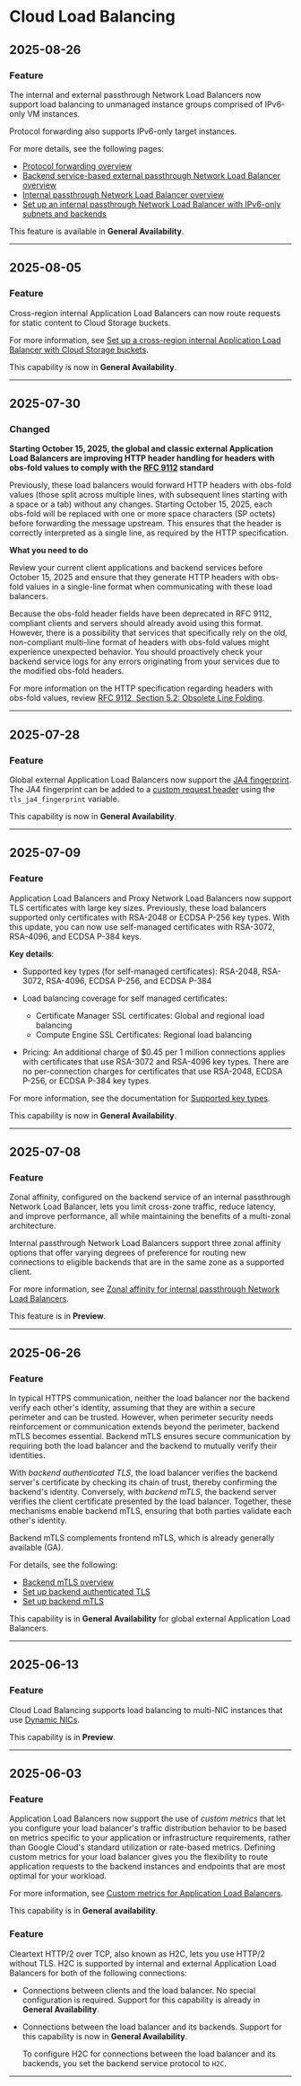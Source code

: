 # Cloud Load Balancing

## 2025-08-26

### Feature

The internal and external passthrough Network Load Balancers now support load balancing to unmanaged instance groups comprised of IPv6-only VM instances.

Protocol forwarding also supports IPv6-only target instances.

For more details, see the following pages:

* [Protocol forwarding overview](https://cloud.google.com/load-balancing/docs/protocol-forwarding)
* [Backend service-based external passthrough Network Load Balancer overview](https://cloud.google.com/load-balancing/docs/network/networklb-backend-service)
* [Internal passthrough Network Load Balancer overview](https://cloud.google.com/load-balancing/docs/internal)
* [Set up an internal passthrough Network Load Balancer with IPv6-only subnets and backends](https://cloud.google.com/load-balancing/docs/internal/setting-up-internal#configure-ipv6-only)

This feature is available in **General Availability**.

---
## 2025-08-05

### Feature

Cross-region internal Application Load Balancers can now route requests for static content to Cloud Storage buckets.

For more information, see [Set up a cross-region internal Application Load Balancer with Cloud Storage buckets](https://cloud.google.com/load-balancing/docs/l7-internal/setup-cross-region-internal-https-buckets).

This capability is now in **General Availability**.

---
## 2025-07-30

### Changed

**Starting October 15, 2025, the global and classic external Application Load Balancers are improving HTTP header handling for headers with obs-fold values to comply with the [RFC 9112](https://www.rfc-editor.org/rfc/rfc9112.html#section-5.2) standard**

Previously, these load balancers would forward HTTP headers with obs-fold values (those split across multiple lines, with subsequent lines starting with a space or a tab) without any changes. Starting October 15, 2025, each obs-fold will be replaced with one or more space characters (SP octets) before forwarding the message upstream. This ensures that the header is correctly interpreted as a single line, as required by the HTTP specification.

**What you need to do**

Review your current client applications and backend services before October 15, 2025 and ensure that they generate HTTP headers with obs-fold values in a single-line format when communicating with these load balancers.

Because the obs-fold header fields have been deprecated in RFC 9112, compliant clients and servers should already avoid using this format. However, there is a possibility that services that specifically rely on the old, non-compliant multi-line format of headers with obs-fold values might experience unexpected behavior. You should proactively check your backend service logs for any errors originating from your services due to the modified obs-fold headers.

For more information on the HTTP specification regarding headers with obs-fold values, review [RFC 9112, Section 5.2: Obsolete Line Folding](https://www.rfc-editor.org/rfc/rfc9112.html#section-5.2).

---
## 2025-07-28

### Feature

Global external Application Load Balancers now support the [JA4 fingerprint](https://github.com/FoxIO-LLC/ja4/blob/main/technical_details/JA4.md). The JA4 fingerprint can be added to a [custom request header](https://cloud.google.com/load-balancing/docs/https/custom-headers-global?variables#variables) using the `tls_ja4_fingerprint` variable.

This capability is now in **General Availability**.

---
## 2025-07-09

### Feature

Application Load Balancers and Proxy Network Load Balancers now support TLS certificates with large key sizes. Previously, these load balancers supported only certificates with RSA-2048 or ECDSA P-256 key types. With this update, you can now use self-managed certificates with RSA-3072, RSA-4096, and ECDSA P-384 keys.

**Key details**:

* Supported key types (for self-managed certificates): RSA-2048, RSA-3072, RSA-4096, ECDSA P-256, and ECDSA P-384
* Load balancing coverage for self managed certificates:

  + Certificate Manager SSL certificates: Global and regional load balancing
  + Compute Engine SSL Certificates: Regional load balancing
* Pricing: An additional charge of $0.45 per 1 million connections applies with certificates that use RSA-3072 and RSA-4096 key types. There are no per-connection charges for certificates that use RSA-2048, ECDSA P-256, or ECDSA P-384 key types.

For more information, see the documentation for [Supported key types](https://cloud.google.com/load-balancing/docs/ssl-certificates#key-types).

This capability is now in **General Availability**.

---
## 2025-07-08

### Feature

Zonal affinity, configured on the backend service of an internal passthrough Network Load Balancer, lets you limit cross-zone traffic, reduce latency, and improve performance, all while maintaining the benefits of a multi-zonal architecture.

Internal passthrough Network Load Balancers support three zonal affinity options that offer varying degrees of preference for routing new connections to eligible backends that are in the same zone as a supported client.

For more information, see [Zonal affinity for internal passthrough Network Load Balancers](https://cloud.google.com/load-balancing/docs/internal/zonal-affinity).

This feature is in **Preview**.

---
## 2025-06-26

### Feature

In typical HTTPS communication, neither the load balancer nor the backend verify each other's identity, assuming that they are within a secure perimeter and can be trusted. However, when perimeter security needs reinforcement or communication extends beyond the perimeter, backend mTLS becomes essential. Backend mTLS ensures secure communication by requiring both the load balancer and the backend to mutually verify their identities.

With *backend authenticated TLS*, the load balancer verifies the backend server's certificate by checking its chain of trust, thereby confirming the backend's identity. Conversely, with *backend mTLS*, the backend server verifies the client certificate presented by the load balancer. Together, these mechanisms enable backend mTLS, ensuring that both parties validate each other's identity.

Backend mTLS complements frontend mTLS, which is already generally available (GA).

For details, see the following:

* [Backend mTLS overview](https://cloud.google.com/load-balancing/docs/backend-authenticated-tls-backend-mtls)
* [Set up backend authenticated TLS](https://cloud.google.com/load-balancing/docs/backend-authenticated-tls-setup)
* [Set up backend mTLS](https://cloud.google.com/load-balancing/docs/backend-mtls-setup)

This capability is in **General Availability** for global external Application Load Balancers.

---
## 2025-06-13

### Feature

Cloud Load Balancing supports load balancing to multi-NIC instances that use [Dynamic NICs](https://cloud.google.com/vpc/docs/multiple-interfaces-concepts).

This capability is in **Preview**.

---
## 2025-06-03

### Feature

Application Load Balancers now support the use of *custom metrics* that let you configure your load balancer's traffic distribution behavior to be based on metrics specific to your application or infrastructure requirements, rather than Google Cloud's standard utilization or rate-based metrics. Defining custom metrics for your load balancer gives you the flexibility to route application requests to the backend instances and endpoints that are most optimal for your workload.

For more information, see [Custom metrics for Application Load Balancers](https://cloud.google.com/load-balancing/docs/https/applb-custom-metrics).

This capability is in **General availability**.

### Feature

Cleartext HTTP/2 over TCP, also known as H2C, lets you use HTTP/2 without TLS. H2C is supported by internal and external Application Load Balancers for both of the following connections:

* Connections between clients and the load balancer. No special configuration is required. Support for this capability is already in **General Availability**.
* Connections between the load balancer and its backends. Support for this capability is now in **General Availability**.

  To configure H2C for connections between the load balancer and its backends, you set the backend service protocol to `H2C`.

---
